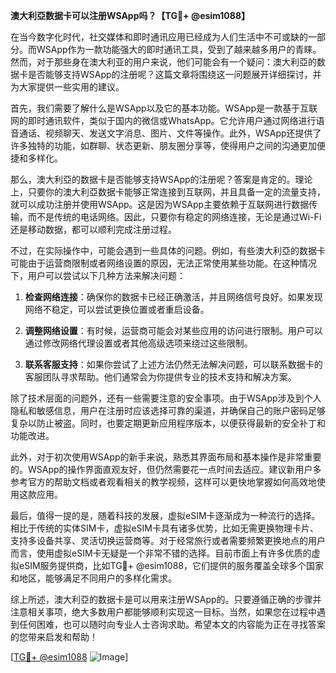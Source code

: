 **澳大利亞数据卡可以注册WSApp吗？【TG💪+ @esim1088】**

在当今数字化时代，社交媒体和即时通讯应用已经成为人们生活中不可或缺的一部分。而WSApp作为一款功能强大的即时通讯工具，受到了越来越多用户的青睐。然而，对于那些身在澳大利亚的用户来说，他们可能会有一个疑问：澳大利亞的数据卡是否能够支持WSApp的注册呢？这篇文章将围绕这一问题展开详细探讨，并为大家提供一些实用的建议。

首先，我们需要了解什么是WSApp以及它的基本功能。WSApp是一款基于互联网的即时通讯软件，类似于国内的微信或WhatsApp。它允许用户通过网络进行语音通话、视频聊天、发送文字消息、图片、文件等操作。此外，WSApp还提供了许多独特的功能，如群聊、状态更新、朋友圈分享等，使得用户之间的沟通更加便捷和多样化。

那么，澳大利亞的数据卡是否能够支持WSApp的注册呢？答案是肯定的。理论上，只要你的澳大利亞数据卡能够正常连接到互联网，并且具备一定的流量支持，就可以成功注册并使用WSApp。这是因为WSApp主要依赖于互联网进行数据传输，而不是传统的电话网络。因此，只要你有稳定的网络连接，无论是通过Wi-Fi还是移动数据，都可以顺利完成注册过程。

不过，在实际操作中，可能会遇到一些具体的问题。例如，有些澳大利亞的数据卡可能由于运营商限制或者网络设置的原因，无法正常使用某些功能。在这种情况下，用户可以尝试以下几种方法来解决问题：

1. **检查网络连接**：确保你的数据卡已经正确激活，并且网络信号良好。如果发现网络不稳定，可以尝试更换位置或者重启设备。

2. **调整网络设置**：有时候，运营商可能会对某些应用的访问进行限制。用户可以通过修改网络代理设置或者其他高级选项来绕过这些限制。

3. **联系客服支持**：如果你尝试了上述方法仍然无法解决问题，可以联系数据卡的客服团队寻求帮助。他们通常会为你提供专业的技术支持和解决方案。

除了技术层面的问题外，还有一些需要注意的安全事项。由于WSApp涉及到个人隐私和敏感信息，用户在注册时应该选择可靠的渠道，并确保自己的账户密码足够复杂以防止被盗。同时，也要定期更新应用程序版本，以便获得最新的安全补丁和功能改进。

此外，对于初次使用WSApp的新手来说，熟悉其界面布局和基本操作是非常重要的。WSApp的操作界面直观友好，但仍然需要花一点时间去适应。建议新用户多参考官方的帮助文档或者观看相关的教学视频，这样可以更快地掌握如何高效地使用这款应用。

最后，值得一提的是，随着科技的发展，虚拟eSIM卡逐渐成为一种流行的选择。相比于传统的实体SIM卡，虚拟eSIM卡具有诸多优势，比如无需更换物理卡片、支持多设备共享、灵活切换运营商等。对于经常旅行或者需要频繁更换地点的用户而言，使用虚拟eSIM卡无疑是一个非常不错的选择。目前市面上有许多优质的虚拟eSIM服务提供商，比如TG💪+ @esim1088，它们提供的服务覆盖全球多个国家和地区，能够满足不同用户的多样化需求。

综上所述，澳大利亞的数据卡是可以用来注册WSApp的。只要遵循正确的步骤并注意相关事项，绝大多数用户都能够顺利实现这一目标。当然，如果您在过程中遇到任何困难，也可以随时向专业人士咨询求助。希望本文的内容能为正在寻找答案的您带来启发和帮助！

[[TG💪+ @esim1088](https://t.me/s/esim1088) ![Image](https://i.postimg.cc/4NQfJmqS/Snipaste-2025-05-13-00-14-12.png)]